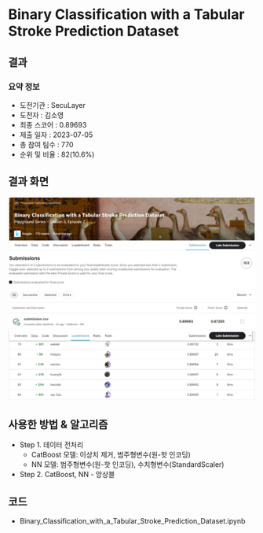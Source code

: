 # Binary Classification with a Tabular Stroke Prediction Dataset
## 결과
### 요약 정보
- 도전기관 : SecuLayer
- 도전자 : 김소영
- 최종 스코어 : 0.89693
- 제출 일자 : 2023-07-05
- 총 참여 팀수 : 770
- 순위 및 비율 : 82(10.6%)

## 결과 화면
![score](./img/score.png)
![rank](./img/rank.png)

## 사용한 방법 & 알고리즘
- Step 1. 데이터 전처리
  - CatBoost 모델: 이상치 제거, 범주형변수(원-핫 인코딩)
  - NN 모델: 범주형변수(원-핫 인코딩), 수치형변수(StandardScaler)
- Step 2. CatBoost, NN - 앙상블

## 코드
- Binary_Classification_with_a_Tabular_Stroke_Prediction_Dataset.ipynb